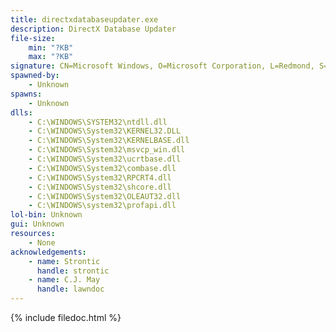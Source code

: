 ```yaml
---
title: directxdatabaseupdater.exe
description: DirectX Database Updater
file-size:
    min: "?KB"
    max: "?KB"
signature: CN=Microsoft Windows, O=Microsoft Corporation, L=Redmond, S=Washington, C=US
spawned-by:
    - Unknown
spawns:
    - Unknown
dlls:
    - C:\WINDOWS\SYSTEM32\ntdll.dll
    - C:\WINDOWS\System32\KERNEL32.DLL
    - C:\WINDOWS\System32\KERNELBASE.dll
    - C:\WINDOWS\System32\msvcp_win.dll
    - C:\WINDOWS\System32\ucrtbase.dll
    - C:\WINDOWS\System32\combase.dll
    - C:\WINDOWS\System32\RPCRT4.dll
    - C:\WINDOWS\System32\shcore.dll
    - C:\WINDOWS\System32\OLEAUT32.dll
    - C:\WINDOWS\system32\profapi.dll
lol-bin: Unknown
gui: Unknown
resources:
    - None
acknowledgements:
    - name: Strontic
      handle: strontic
    - name: C.J. May
      handle: lawndoc
---
```


{% include filedoc.html %}
